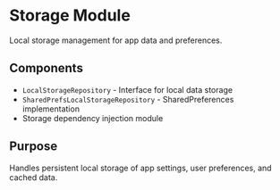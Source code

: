 # Storage Module

Local storage management for app data and preferences.

## Components
- `LocalStorageRepository` - Interface for local data storage
- `SharedPrefsLocalStorageRepository` - SharedPreferences implementation
- Storage dependency injection module

## Purpose
Handles persistent local storage of app settings, user preferences, and cached data.